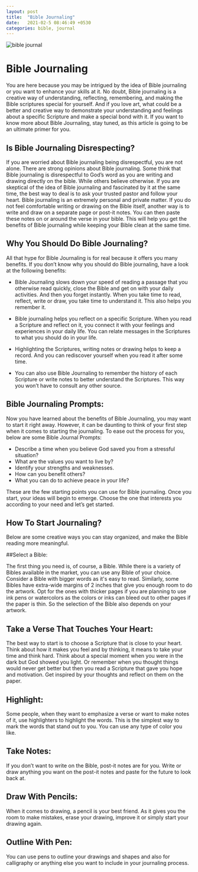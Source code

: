```yaml
---
layout: post
title:  "Bible Journaling"
date:   2021-02-5 08:46:49 +0530
categories: bible, journal
---
```


<img src="https://images.unsplash.com/photo-1498426317435-c4a0ebd4774f?ixid=MXwxMjA3fDB8MHxwaG90by1wYWdlfHx8fGVufDB8fHw%3D&ixlib=rb-1.2.1&auto=format&fit=crop&w=1950&q=80" alt="bible journal">

# Bible Journaling

You are here because you may be intrigued by the idea of Bible journaling or you want to enhance your skills at it. No doubt, Bible journaling is a creative way of understanding, reflecting, remembering, and making the Bible scriptures special for yourself.
And if you love art, what could be a better and creative way to demonstrate your understanding and feelings about a specific Scripture and make a special bond with it. If you want to know more about Bible Journaling, stay tuned, as this article is going to be an ultimate primer for you.

## Is Bible Journaling Disrespecting?

If you are worried about Bible journaling being disrespectful, you are not alone. There are strong opinions about Bible journaling. Some think that Bible journaling is disrespectful to God’s word as you are writing and drawing directly on the bible. While others believe otherwise. If you are skeptical of the idea of Bible journaling and fascinated by it at the same time, the best way to deal is to ask your trusted pastor and follow your heart. 
Bible journaling is an extremely personal and private matter. If you do not feel comfortable writing or drawing on the Bible itself, another way is to write and draw on a separate page or post-it notes. You can then paste these notes on or around the verse in your bible. This will help you get the benefits of Bible journaling while keeping your Bible clean at the same time.

## Why You Should Do Bible Journaling?

All that hype for Bible Journaling is for real because it offers you many benefits. If you don’t know why you should do Bible journaling, have a look at the following benefits:

- Bible Journaling slows down your speed of reading a passage that you otherwise read quickly, close the Bible and get on with your daily activities. And then you forget instantly. When you take time to read, reflect, write or draw, you take time to understand it. This also helps you remember it.

- Bible journaling helps you reflect on a specific Scripture. When you read a Scripture and reflect on it, you connect it with your feelings and experiences in your daily life. You can relate messages in the Scriptures to what you should do in your life. 

- Highlighting the Scriptures, writing notes or drawing helps to keep a record. And you can rediscover yourself when you read it after some time.  

- You can also use Bible Journaling to remember the history of each Scripture or write notes to better understand the Scriptures. This way you won’t have to consult any other source. 

## Bible Journaling Prompts:

Now you have learned about the benefits of Bible Journaling, you may want to start it right away. However, it can be daunting to think of your first step when it comes to starting the journaling. To ease out the process for you, below are some Bible Journal Prompts:

- Describe a time when you believe God saved you from a stressful situation?
- What are the values you want to live by?
- Identify your strengths and weaknesses.
- How can you benefit others?
- What you can do to achieve peace in your life?

These are the few starting points you can use for Bible journaling. Once you start, your ideas will begin to emerge. Choose the one that interests you according to your need and let’s get started. 

## How To Start Journaling?

Below are some creative ways you can stay organized, and make the Bible reading more meaningful. 

##Select a Bible:

The first thing you need is, of course, a Bible. While there is a variety of Bibles available in the market, you can use any Bible of your choice. Consider a Bible with bigger words as it's easy to read. Similarly, some Bibles have extra-wide margins of 2 inches that give you enough room to do the artwork. 
Opt for the ones with thicker pages if you are planning to use ink pens or watercolors as the colors or inks can bleed out to other pages if the paper is thin. So the selection of the Bible also depends on your artwork. 


## Take a Verse That Touches Your Heart:

The best way to start is to choose a Scripture that is close to your heart. Think about how it makes you feel and by thinking, it means to take your time and think hard.
Think about a special moment when you were in the dark but God showed you light. Or remember when you thought things would never get better but then you read a Scripture that gave you hope and motivation. Get inspired by your thoughts and reflect on them on the paper.

## Highlight:

Some people, when they want to emphasize a verse or want to make notes of it, use highlighters to highlight the words. This is the simplest way to mark the words that stand out to you. You can use any type of color you like.

## Take Notes:
If you don’t want to write on the Bible, post-it notes are for you. Write or draw anything you want on the post-it notes and paste for the future to look back at.

## Draw With Pencils:
When it comes to drawing, a pencil is your best friend. As it gives you the room to make mistakes, erase your drawing, improve it or simply start your drawing again.

## Outline With Pen:
You can use pens to outline your drawings and shapes and also for calligraphy or anything else you want to include in your journaling process.
